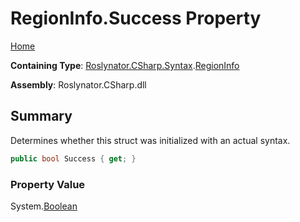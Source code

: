 <a name="_top"></a>

# RegionInfo\.Success Property

[Home](../../../../../README.md#_top)

**Containing Type**: [Roslynator.CSharp.Syntax](../../README.md#_top)\.[RegionInfo](../README.md#_top)

**Assembly**: Roslynator\.CSharp\.dll

## Summary

Determines whether this struct was initialized with an actual syntax\.

```csharp
public bool Success { get; }
```

### Property Value

System\.[Boolean](https://docs.microsoft.com/en-us/dotnet/api/system.boolean)

